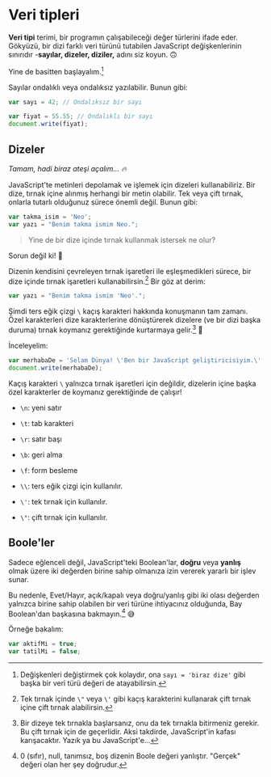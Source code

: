 # Veri tipleri

**Veri tipi** terimi, bir programın çalışabileceği değer türlerini ifade eder. Gökyüzü, bir dizi farklı veri türünü tutabilen JavaScript değişkenlerinin sınırıdır -**sayılar, dizeler, diziler,** adını siz koyun. 🙃

Yine de basitten başlayalım.[^1]

Sayılar ondalıklı veya ondalıksız yazılabilir. Bunun gibi:

```javascript
var sayı = 42; // Ondalıksız bir sayı
```

```javascript
var fiyat = 55.55; // Ondalıklı bir sayı
document.write(fiyat);
```

  [^1]: Değişkenleri değiştirmek çok kolaydır, ona `sayı = 'biraz dize'` gibi başka bir veri türü değeri de atayabilirsin.

## Dizeler

*Tamam, hadi biraz ateşi açalım... 🔥*

JavaScript'te metinleri depolamak ve işlemek için dizeleri kullanabiliriz.
Bir dize, tırnak içine alınmış herhangi bir metin olabilir. Tek veya çift tırnak, onlarla tutarlı olduğunuz sürece önemli değil. Bunun gibi:

```javascript
var takma_isim = 'Neo';
var yazı = "Benim takma ismim Neo.";
```

> Yine de bir dize içinde tırnak kullanmak istersek ne olur? 

Sorun değil ki! 🙌 

Dizenin kendisini çevreleyen tırnak işaretleri ile eşleşmedikleri sürece, bir dize içinde tırnak işaretleri kullanabilirsin.[^2] Bir göz at derim:

```javascript
var yazı = "Benim takma ismim 'Neo'.";
```

  [^2]: Tek tırnak içinde `\"` veya `\'` gibi kaçış karakterini kullanarak çift tırnak içine çift tırnak alabilirsin.


Şimdi ters eğik çizgi `\` kaçış karakteri hakkında konuşmanın tam zamanı. Özel karakterleri dize karakterlerine dönüştürerek dizelere (ve bir dizi başka duruma) tırnak koymanız gerektiğinde kurtarmaya gelir.[^3] 🙂

İnceleyelim:

```javascript
var merhabaDe = 'Selam Dünya! \'Ben bir JavaScript geliştiricisiyim.\' ';
document.write(merhabaDe);
```

Kaçış karakteri `\` yalnızca tırnak işaretleri için değildir, dizelerin içine başka özel karakterler de koymanız gerektiğinde de çalışır!

* `\n`: yeni satır
* `\t`: tab karakteri
* `\r`: satır başı
* `\b`: geri alma
* `\f`: form besleme
* `\\`: ters eğik çizgi için kullanılır.
* `\'`: tek tırnak için kullanılır.
* `\"`: çift tırnak için kullanılır.

  [^3]: Bir dizeye tek tırnakla başlarsanız, onu da tek tırnakla bitirmeniz gerekir. Bu çift tırnak için de geçerlidir. Aksi takdirde, JavaScript'in kafası karışacaktır. Yazık ya bu JavaScript'e...

## Boole'ler

Sadece eğlenceli değil, JavaScript'teki Boolean'lar, **doğru** veya **yanlış** olmak üzere iki değerden birine sahip olmanıza izin vererek yararlı bir işlev sunar.

Bu nedenle, Evet/Hayır, açık/kapalı veya doğru/yanlış gibi iki olası değerden yalnızca birine sahip olabilen bir veri türüne ihtiyacınız olduğunda, Bay Boolean'dan başkasına bakmayın.[^4] 😅 

Örneğe bakalım:

```javascript
var aktifMi = true; 
var tatilMi = false;
```

  [^4]: 0 (sıfır), null, tanımsız, boş dizenin Boole değeri yanlıştır. "Gerçek" değeri olan her şey doğrudur.
